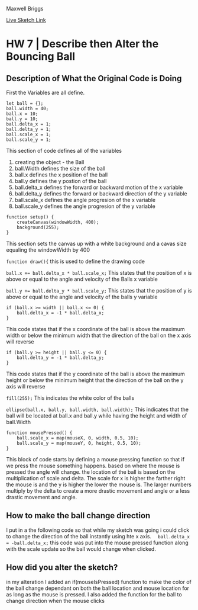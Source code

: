Maxwell Briggs

[Live Sketch Link](https://phearsomm.github.io/120-work/hw-7/)


# HW 7 | Describe then Alter the Bouncing Ball


## Description of What the Original Code is Doing
First the Variables are all define.

```
let ball = {};
ball.width = 40;
ball.x = 10;
ball.y = 10;
ball.delta_x = 1;
ball.delta_y = 1;
ball.scale_x = 1;
ball.scale_y = 1;
```

This section of code defines all of the variables
1. creating the object - the Ball
2. ball.Width defines the size of the ball
3. ball.x defines the x position of the ball
4. ball.y defines the y postion of the ball
5. ball.delta_x defines the forward or backward motion of the x variable
6. ball.delta_y defines the forward or backward direction of the y variable
7. ball.scale_x defines the angle progresion of the x variable
8. ball.scale_y defines the angle progresion of the y variable

```
function setup() {
    createCanvas(windowWidth, 400);
    background(255);
}
```
This section sets the canvas up with a white background and a cavas size equaling the windowWidth by 400

`function draw(){`
this is used to define the drawing code

`ball.x += ball.delta_x * ball.scale_x;`
This states that the position of x is above or equal to the angle and velocity of the Balls x variable

`ball.y += ball.delta_y * ball.scale_y;`
This states that the position of y is above or equal to the angle and velocity of the balls y variable

```
if (ball.x >= width || ball.x <= 0) {
    ball.delta_x = -1 * ball.delta_x;
}
```

This code states that if the x coordinate of the ball is above the maximum width or below the minimum width that the direction of the ball on the x axis will reverse

```
if (ball.y >= height || ball.y <= 0) {
    ball.delta_y = -1 * ball.delta_y;
}
```
This code states that if the y coordinate of the ball is above the maximum height or below the minimum height that the direction of the ball on the y axis will reverse

`fill(255);`
This indicates the white color of the balls

`ellipse(ball.x, ball.y, ball.width, ball.width);`
This indicates that the ball will be located at ball.x and ball.y while having the height and width of ball.Width

```
function mousePressed() {
    ball.scale_x = map(mouseX, 0, width, 0.5, 10);
    ball.scale_y = map(mouseY, 0, height, 0.5, 10);
}
```
This block of code starts by defining a mouse pressing function so that if we press the mouse something happens.
based on where the mouse is pressed the angle will change. the location of the ball is based on the multiplication of scale and delta. The scale for x is higher the farther right the mouse is and the y is higher the lower the mouse is. The larger numbers multiply by the delta to create a more drastic movement and angle or a less drastic movement and angle.

## How to make the ball change direction
I put in a the following code so that while my sketch was going i could click to change the direction of the ball instantly using hte x axis.
`  ball.delta_x = -ball.delta_x;`
this code was put into the mouse pressed function along with the scale update so the ball would change when clicked.


## How did you alter the sketch?

in my alteration I added an if(mouseIsPressed) function to make the color of the ball change dependant on both the ball location and mouse location for as long as the mouse is pressed. I also added the function for the ball to change direction when the mouse clicks
